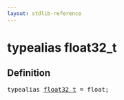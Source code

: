 ```yaml
---
layout: stdlib-reference
---
```


# typealias float32\_t

## Definition

<pre>
<span class='code_keyword'>typealias</span> <a href="/stdlib-reference/types/float32_t">float32_t</a> = <span class="code_keyword">float</span>;
</pre>

